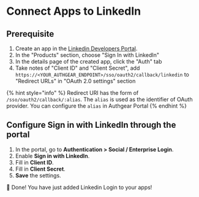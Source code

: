 # Connect Apps to LinkedIn

## Prerequisite

1. Create an app in the [Linkedin Developers Portal](https://developer.linkedin.com/).
2. In the "Products" section, choose "Sign In with LinkedIn"
3. In the details page of the created app, click the "Auth" tab
4. Take notes of "Client ID" and "Client Secret", add `https://<YOUR_AUTHGEAR_ENDPOINT>/sso/oauth2/callback/linkedin` to "Redirect URLs" in "OAuth 2.0 settings" section

{% hint style="info" %}
Redirect URI has the form of `/sso/oauth2/callback/:alias`. The `alias` is used as the identifier of OAuth provider. You can configure the `alias` in Authgear Portal
{% endhint %}

## Configure Sign in with LinkedIn through the portal

1. In the portal, go to **Authentication > Social / Enterprise Login**.
2. Enable **Sign in with LinkedIn**.
3. Fill in **Client ID**.
4. Fill in **Client Secret**.
5. **Save** the settings.

🎉 Done! You have just added Linkedin Login to your apps!
